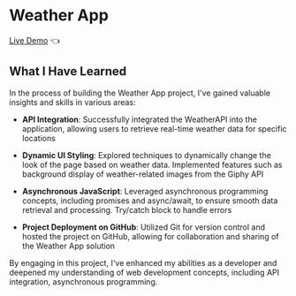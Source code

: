 # Weather App

[Live Demo](https://karolkarnas.github.io/weather-app/dist/) :point_left:

## What I Have Learned

In the process of building the Weather App project, I've gained valuable insights and skills in various areas:

- **API Integration**: Successfully integrated the WeatherAPI into the application, allowing users to retrieve real-time weather data for specific locations

- **Dynamic UI Styling**: Explored techniques to dynamically change the look of the page based on weather data. Implemented features such as background display of weather-related images from the Giphy API

- **Asynchronous JavaScript**: Leveraged asynchronous programming concepts, including promises and async/await, to ensure smooth data retrieval and processing. Try/catch block to handle errors

- **Project Deployment on GitHub**: Utilized Git for version control and hosted the project on GitHub, allowing for collaboration and sharing of the Weather App solution


By engaging in this project, I've enhanced my abilities as a developer and deepened my understanding of web development concepts, including API integration, asynchronous programming.
